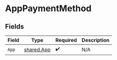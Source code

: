 # AppPaymentMethod


## Fields

| Field                                           | Type                                            | Required                                        | Description                                     |
| ----------------------------------------------- | ----------------------------------------------- | ----------------------------------------------- | ----------------------------------------------- |
| `App`                                           | [shared.App](../../../pkg/models/shared/app.md) | :heavy_check_mark:                              | N/A                                             |